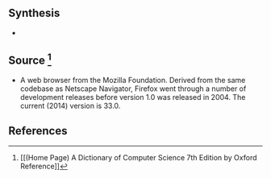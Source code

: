 ## Synthesis
- 
## Source [^1]
- A web browser from the Mozilla Foundation. Derived from the same codebase as Netscape Navigator, Firefox went through a number of development releases before version 1.0 was released in 2004. The current (2014) version is 33.0.
## References

[^1]: [[(Home Page) A Dictionary of Computer Science 7th Edition by Oxford Reference]]